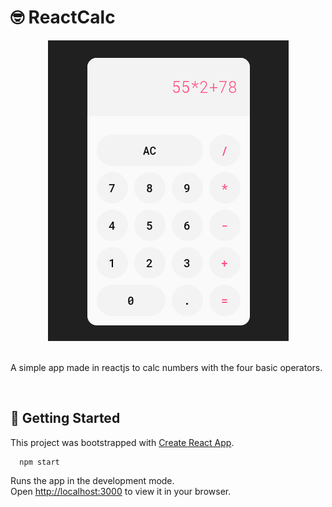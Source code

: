 # 🤓 ReactCalc

<center>
  <img src=".github/screenshot.png">
</center>

<br>

A simple app made in reactjs to calc numbers with the four basic operators.

<br>

## 🚀 Getting Started

This project was bootstrapped with [Create React App](https://github.com/facebook/create-react-app).

```
  npm start
```

Runs the app in the development mode.\
Open [http://localhost:3000](http://localhost:3000) to view it in your browser.
